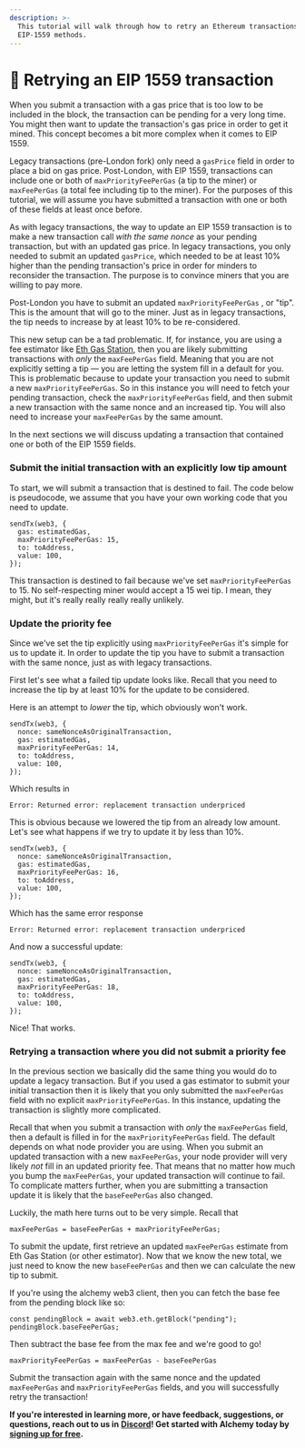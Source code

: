 ```yaml
---
description: >-
  This tutorial will walk through how to retry an Ethereum transactions using
  EIP-1559 methods.
---
```


# 🔄 Retrying an EIP 1559 transaction

When you submit a transaction with a gas price that is too low to be included in the block, the transaction can be pending for a very long time. You might then want to update the transaction's gas price in order to get it mined. This concept becomes a bit more complex when it comes to EIP 1559.

Legacy transactions \(pre-London fork\) only need a `gasPrice` field in order to place a bid on gas price. Post-London, with EIP 1559, transactions can include one or both of `maxPriorityFeePerGas` \(a tip to the miner\) or `maxFeePerGas` \(a total fee including tip to the miner\). For the purposes of this tutorial, we will assume you have submitted a transaction with one or both of these fields at least once before.

As with legacy transactions, the way to update an EIP 1559 transaction is to make a new transaction call _with the same nonce_ as your pending transaction, but with an updated gas price. In legacy transactions, you only needed to submit an updated `gasPrice`, which needed to be at least 10% higher than the pending transaction's price in order for minders to reconsider the transaction. The purpose is to convince miners that you are willing to pay more.

Post-London you have to submit an updated `maxPriorityFeePerGas` , or "tip". This is the amount that will go to the miner. Just as in legacy transactions, the tip needs to increase by at least 10% to be re-considered.

This new setup can be a tad problematic. If, for instance, you are using a fee estimator like [Eth Gas Station](https://ethgasstation.info/), then you are likely submitting transactions with _only_ the `maxFeePerGas` field. Meaning that you are not explicitly setting a tip — you are letting the system fill in a default for you. This is problematic because to update your transaction you need to submit a new `maxPriorityFeePerGas`. So in this instance you will need to fetch your pending transaction, check the `maxPriorityFeePerGas` field, and then submit a new transaction with the same nonce and an increased tip. You will also need to increase your `maxFeePerGas` by the same amount.

In the next sections we will discuss updating a transaction that contained one or both of the EIP 1559 fields.

### Submit the initial transaction with an explicitly low tip amount <a id="submit-the-initial-transaction-with-an-explicitly-low-tip-amount"></a>

To start, we will submit a transaction that is destined to fail. The code below is pseudocode, we assume that you have your own working code that you need to update.

```text
sendTx(web3, {
  gas: estimatedGas,
  maxPriorityFeePerGas: 15,
  to: toAddress,
  value: 100,
});
```

This transaction is destined to fail because we've set `maxPriorityFeePerGas` to 15. No self-respecting miner would accept a 15 wei tip. I mean, they might, but it's really really really really unlikely.

### Update the priority fee <a id="update-the-priority-fee"></a>

Since we've set the tip explicitly using `maxPriorityFeePerGas` it's simple for us to update it. In order to update the tip you have to submit a transaction with the same nonce, just as with legacy transactions.

First let's see what a failed tip update looks like. Recall that you need to increase the tip by at least 10% for the update to be considered.

Here is an attempt to _lower_ the tip, which obviously won't work.

```text
sendTx(web3, {
  nonce: sameNonceAsOriginalTransaction,
  gas: estimatedGas,
  maxPriorityFeePerGas: 14,
  to: toAddress,
  value: 100,
});
```

Which results in

```text
Error: Returned error: replacement transaction underpriced
```

This is obvious because we lowered the tip from an already low amount. Let's see what happens if we try to update it by less than 10%.

```text
sendTx(web3, {
  nonce: sameNonceAsOriginalTransaction,
  gas: estimatedGas,
  maxPriorityFeePerGas: 16,
  to: toAddress,
  value: 100,
});
```

Which has the same error response

```text
Error: Returned error: replacement transaction underpriced
```

And now a successful update:

```text
sendTx(web3, {
  nonce: sameNonceAsOriginalTransaction,
  gas: estimatedGas,
  maxPriorityFeePerGas: 18,
  to: toAddress,
  value: 100,
});
```

Nice! That works.

### Retrying a transaction where you did not submit a priority fee <a id="retrying-a-transaction-where-you-did-not-submit-a-priority-fee"></a>

In the previous section we basically did the same thing you would do to update a legacy transaction. But if you used a gas estimator to submit your initial transaction then it is likely that you only submitted the `maxFeePerGas` field with no explicit `maxPriorityFeePerGas`. In this instance, updating the transaction is slightly more complicated.

Recall that when you submit a transaction with _only_ the `maxFeePerGas` field, then a default is filled in for the `maxPriorityFeePerGas` field. The default depends on what node provider you are using. When you submit an updated transaction with a new `maxFeePerGas`, your node provider will very likely _not_ fill in an updated priority fee. That means that no matter how much you bump the `maxFeePerGas`, your updated transaction will continue to fail. To complicate matters further, when you are submitting a transaction update it is likely that the `baseFeePerGas` also changed.

Luckily, the math here turns out to be very simple. Recall that

```text
maxFeePerGas = baseFeePerGas + maxPriorityFeePerGas;
```

To submit the update, first retrieve an updated `maxFeePerGas` estimate from Eth Gas Station \(or other estimator\). Now that we know the new total, we just need to know the new `baseFeePerGas` and then we can calculate the new tip to submit.

If you're using the alchemy web3 client, then you can fetch the base fee from the pending block like so:

```text
const pendingBlock = await web3.eth.getBlock("pending");
pendingBlock.baseFeePerGas;
```

Then subtract the base fee from the max fee and we're good to go!

```text
maxPriorityFeePerGas = maxFeePerGas - baseFeePerGas
```

Submit the transaction again with the same nonce and the updated `maxFeePerGas` and `maxPriorityFeePerGas` fields, and you will successfully retry the transaction!

**If you're interested in learning more, or have feedback, suggestions, or questions, reach out to us in** [**Discord**](https://alchemy.com/discord)**! Get started with Alchemy today by** [**signing up for free**](https://alchemy.com/?r=affiliate:5494a54b-6ae1-4d33-9016-c331c0dcdc1f)**.**

